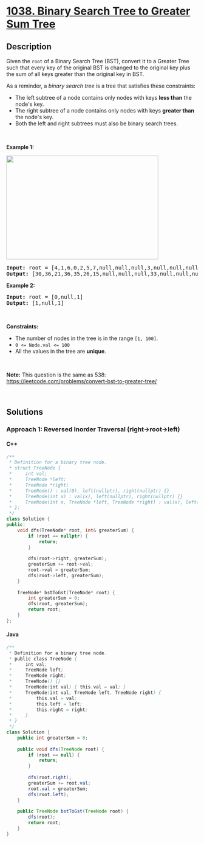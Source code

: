 # [1038. Binary Search Tree to Greater Sum Tree](https://leetcode.com/problems/binary-search-tree-to-greater-sum-tree)

## Description

<p>Given the <code>root</code> of a Binary Search Tree (BST), convert it to a Greater Tree such that every key of the original BST is changed to the original key plus the sum of all keys greater than the original key in BST.</p>

<p>As a reminder, a <em>binary search tree</em> is a tree that satisfies these constraints:</p>

<ul>
    <li>The left subtree of a node contains only nodes with keys <strong>less than</strong> the node&#39;s key.</li>
    <li>The right subtree of a node contains only nodes with keys <strong>greater than</strong> the node&#39;s key.</li>
    <li>Both the left and right subtrees must also be binary search trees.</li>
</ul>
<p>&nbsp;</p>

<p><strong class="example">Example 1:</strong></p>
<img alt="" src="https://fastly.jsdelivr.net/gh/doocs/leetcode@main/solution/1000-1099/1038.Binary%20Search%20Tree%20to%20Greater%20Sum%20Tree/images/tree.png" style="width: 400px; height: 273px;" />
<pre>
<strong>Input:</strong> root = [4,1,6,0,2,5,7,null,null,null,3,null,null,null,8]
<strong>Output:</strong> [30,36,21,36,35,26,15,null,null,null,33,null,null,null,8]
</pre>

<p><strong class="example">Example 2:</strong></p>
<pre>
<strong>Input:</strong> root = [0,null,1]
<strong>Output:</strong> [1,null,1]
</pre>
<p>&nbsp;</p>

<p><strong>Constraints:</strong></p>
<ul>
    <li>The number of nodes in the tree is in the range <code>[1, 100]</code>.</li>
    <li><code>0 &lt;= Node.val &lt;= 100</code></li>
    <li>All the values in the tree are <strong>unique</strong>.</li>
</ul>
<p>&nbsp;</p>

<p><strong>Note:</strong> This question is the same as 538: <a href="https://leetcode.com/problems/convert-bst-to-greater-tree/" target="_blank">https://leetcode.com/problems/convert-bst-to-greater-tree/</a></p>
<p>&nbsp;</p>

## Solutions

### **Approach 1: Reversed Inorder Traversal (right->root->left)**

<!-- tabs:start -->

#### C++

```cpp
/**
 * Definition for a binary tree node.
 * struct TreeNode {
 *     int val;
 *     TreeNode *left;
 *     TreeNode *right;
 *     TreeNode() : val(0), left(nullptr), right(nullptr) {}
 *     TreeNode(int x) : val(x), left(nullptr), right(nullptr) {}
 *     TreeNode(int x, TreeNode *left, TreeNode *right) : val(x), left(left), right(right) {}
 * };
 */
class Solution {
public:
    void dfs(TreeNode* root, int& greaterSum) {
        if (root == nullptr) {
            return;
        }
        
        dfs(root->right, greaterSum);
        greaterSum += root->val;
        root->val = greaterSum;
        dfs(root->left, greaterSum);
    }
    
    TreeNode* bstToGst(TreeNode* root) {
        int greaterSum = 0;
        dfs(root, greaterSum);
        return root;
    }
};
```

#### Java

```java
/**
 * Definition for a binary tree node.
 * public class TreeNode {
 *     int val;
 *     TreeNode left;
 *     TreeNode right;
 *     TreeNode() {}
 *     TreeNode(int val) { this.val = val; }
 *     TreeNode(int val, TreeNode left, TreeNode right) {
 *         this.val = val;
 *         this.left = left;
 *         this.right = right;
 *     }
 * }
 */
class Solution {
    public int greaterSum = 0;
    
    public void dfs(TreeNode root) {
        if (root == null) {
            return;
        }
        
        dfs(root.right);
        greaterSum += root.val;
        root.val = greaterSum;
        dfs(root.left);
    }
    
    public TreeNode bstToGst(TreeNode root) {
        dfs(root);
        return root;
    }
}
```

<!-- tabs:end -->